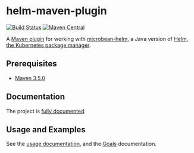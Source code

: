 # helm-maven-plugin

[![Build Status](https://travis-ci.org/microbean/helm-maven-plugin.svg?branch=master)](https://travis-ci.org/microbean/helm-maven-plugin)
[![Maven Central](https://maven-badges.herokuapp.com/maven-central/org.microbean/helm-maven-plugin/badge.svg)](https://maven-badges.herokuapp.com/maven-central/org.microbean/helm-maven-plugin)

A [Maven plugin][maven-plugin] for working with [microbean-helm][], a Java version of [Helm, the Kubernetes package manager][helm].

## Prerequisites

* [Maven 3.5.0][maven]

## Documentation

The project is [fully documented][documentation].

## Usage and Examples

See the [usage documentation][usage-documentation], and the [Goals][goals] documentation.

[maven]: https://maven.apache.org/
[maven-plugin]: https://maven.apache.org/plugin-developers/index.html
[microbean-helm]: https://microbean.github.io/microbean-helm/
[helm]: https://helm.sh/
[documentation]: https://microbean.github.io/helm-maven-plugin/
[usage-documentation]: https://microbean.github.io/helm-maven-plugin/usage.html
[goals]: https://microbean.github.io/helm-maven-plugin/plugin-info.html
